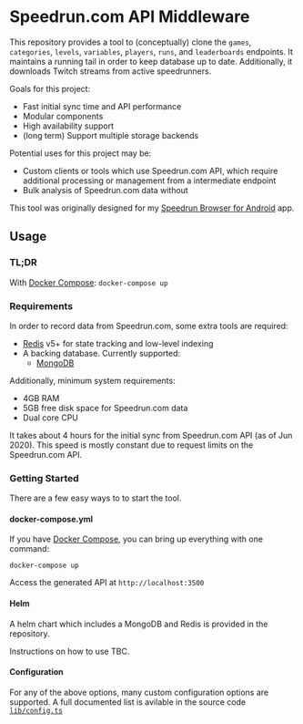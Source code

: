 Speedrun.com API Middleware
====

This repository provides a tool to (conceptually) clone the `games`, `categories`, `levels`, `variables`, `players`, `runs`, and `leaderboards` endpoints. It maintains a running tail in order to keep database up to date. Additionally, it downloads Twitch streams from active speedrunners.

Goals for this project:
* Fast initial sync time and API performance
* Modular components
* High availability support
* (long term) Support multiple storage backends

Potential uses for this project may be:

* Custom clients or tools which use Speedrun.com API, which require additional processing or management from a intermediate endpoint
* Bulk analysis of Speedrun.com data without 

This tool was originally designed for my [Speedrun Browser for Android](https://github.com/dl00/speedrun-browser-android) app.

## Usage

### TL;DR

With [Docker Compose](https://docs.docker.com/compose/): `docker-compose up`

### Requirements

In order to record data from Speedrun.com, some extra tools are required:

* [Redis](https://redis.io/download) v5+ for state tracking and low-level indexing
* A backing database. Currently supported:
    * [MongoDB](https://www.mongodb.com/try/download/community)

Additionally, minimum system requirements:

* 4GB RAM
* 5GB free disk space for Speedrun.com data
* Dual core CPU

It takes about 4 hours for the initial sync from Speedrun.com API (as of Jun 2020). This speed is mostly constant due to request limits on the Speedrun.com API.

### Getting Started

There are a few easy ways to to start the tool.

#### docker-compose.yml

If you have [Docker Compose](https://docs.docker.com/compose/), you can bring up everything with one command:

```
docker-compose up
```

Access the generated API at `http://localhost:3500`


#### Helm

A helm chart which includes a MongoDB and Redis is provided in the repository.

Instructions on how to use TBC.

#### Configuration

For any of the above options, many custom configuration options are supported. A full documented list is avilable in the source code [`lib/config.ts`](https://github.com/dl00/speedrun-browser-middleware/blob/main/lib/config.ts#L9)